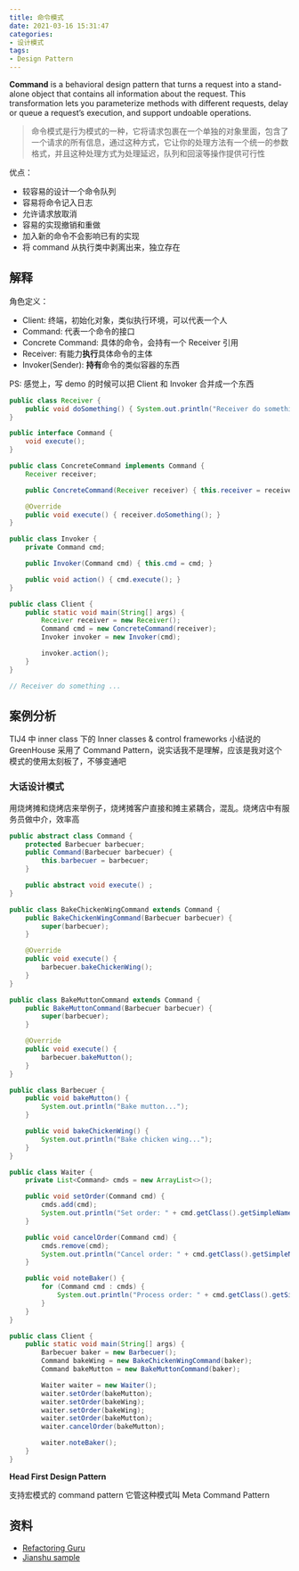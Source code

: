 ```yaml
---
title: 命令模式
date: 2021-03-16 15:31:47
categories:
- 设计模式 
tags:
- Design Pattern
---
```


**Command** is a behavioral design pattern that turns a request into a stand-alone object that contains all information about the request. This transformation lets you parameterize methods with different requests, delay or queue a request’s execution, and support undoable operations.

> 命令模式是行为模式的一种，它将请求包裹在一个单独的对象里面，包含了一个请求的所有信息，通过这种方式，它让你的处理方法有一个统一的参数格式，并且这种处理方式为处理延迟，队列和回滚等操作提供可行性

优点：

* 较容易的设计一个命令队列
* 容易将命令记入日志
* 允许请求放取消
* 容易的实现撤销和重做
* 加入新的命令不会影响已有的实现
* 将 command 从执行类中剥离出来，独立存在

## 解释

角色定义：

* Client: 终端，初始化对象，类似执行环境，可以代表一个人
* Command: 代表一个命令的接口
* Concrete Command: 具体的命令，会持有一个 Receiver 引用
* Receiver: 有能力**执行**具体命令的主体
* Invoker(Sender): **持有**命令的类似容器的东西

PS: 感觉上，写 demo 的时候可以把 Client 和 Invoker 合并成一个东西

```java
public class Receiver {
    public void doSomething() { System.out.println("Receiver do something ..."); }
}

public interface Command {
    void execute();
}

public class ConcreteCommand implements Command {
    Receiver receiver;

    public ConcreteCommand(Receiver receiver) { this.receiver = receiver; }

    @Override
    public void execute() { receiver.doSomething(); }
}

public class Invoker {
    private Command cmd;

    public Invoker(Command cmd) { this.cmd = cmd; }

    public void action() { cmd.execute(); }
}

public class Client {
    public static void main(String[] args) {
        Receiver receiver = new Receiver();
        Command cmd = new ConcreteCommand(receiver);
        Invoker invoker = new Invoker(cmd);

        invoker.action();
    }
}

// Receiver do something ...
```

## 案例分析

TIJ4 中 inner class 下的 Inner classes & control frameworks 小结说的 GreenHouse 采用了 Command Pattern，说实话我不是理解，应该是我对这个模式的使用太刻板了，不够变通吧

### 大话设计模式

用烧烤摊和烧烤店来举例子，烧烤摊客户直接和摊主紧耦合，混乱。烧烤店中有服务员做中介，效率高

```java
public abstract class Command {
    protected Barbecuer barbecuer;
    public Command(Barbecuer barbecuer) {
        this.barbecuer = barbecuer;
    }

    public abstract void execute() ;
}

public class BakeChickenWingCommand extends Command {
    public BakeChickenWingCommand(Barbecuer barbecuer) {
        super(barbecuer);
    }

    @Override
    public void execute() {
        barbecuer.bakeChickenWing();
    }
}

public class BakeMuttonCommand extends Command {
    public BakeMuttonCommand(Barbecuer barbecuer) {
        super(barbecuer);
    }

    @Override
    public void execute() {
        barbecuer.bakeMutton();
    }
}

public class Barbecuer {
    public void bakeMutton() {
        System.out.println("Bake mutton...");
    }

    public void bakeChickenWing() {
        System.out.println("Bake chicken wing...");
    }
}

public class Waiter {
    private List<Command> cmds = new ArrayList<>();

    public void setOrder(Command cmd) {
        cmds.add(cmd);
        System.out.println("Set order: " + cmd.getClass().getSimpleName() + ", Time: " + new Date());
    }

    public void cancelOrder(Command cmd) {
        cmds.remove(cmd);
        System.out.println("Cancel order: " + cmd.getClass().getSimpleName() + ", Time: " + new Date());
    }

    public void noteBaker() {
        for (Command cmd : cmds) {
            System.out.println("Process order: " + cmd.getClass().getSimpleName() + ", Time: " + new Date());
        }
    }
}

public class Client {
    public static void main(String[] args) {
        Barbecuer baker = new Barbecuer();
        Command bakeWing = new BakeChickenWingCommand(baker);
        Command bakeMutton = new BakeMuttonCommand(baker);

        Waiter waiter = new Waiter();
        waiter.setOrder(bakeMutton);
        waiter.setOrder(bakeWing);
        waiter.setOrder(bakeWing);
        waiter.setOrder(bakeMutton);
        waiter.cancelOrder(bakeMutton);

        waiter.noteBaker();
    }
}
```

**Head First Design Pattern**

支持宏模式的 command pattern 它管这种模式叫 Meta Command Pattern

## 资料

* [Refactoring Guru](https://refactoring.guru/design-patterns/command)
* [Jianshu sample](https://www.jianshu.com/p/5901e76a6348)